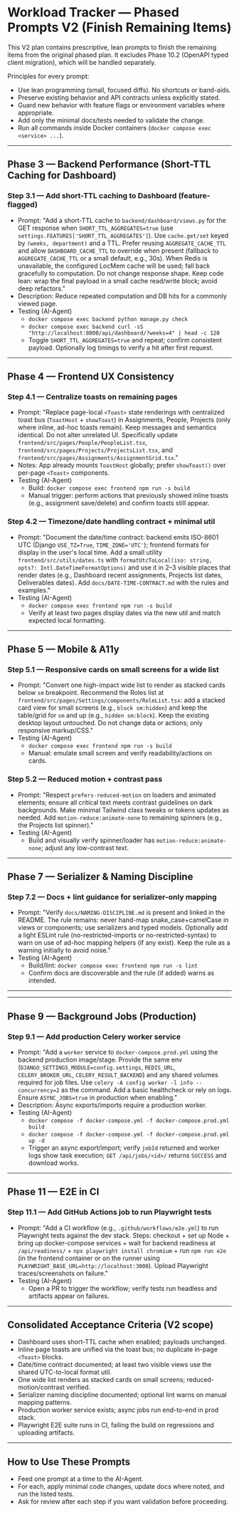 # Workload Tracker — Phased Prompts V2 (Finish Remaining Items)

This V2 plan contains prescriptive, lean prompts to finish the remaining items from the original phased plan. It excludes Phase 10.2 (OpenAPI typed client migration), which will be handled separately.

Principles for every prompt:
- Use lean programming (small, focused diffs). No shortcuts or band-aids.
- Preserve existing behavior and API contracts unless explicitly stated.
- Guard new behavior with feature flags or environment variables where appropriate.
- Add only the minimal docs/tests needed to validate the change.
- Run all commands inside Docker containers (`docker compose exec <service> ...`).

---

## Phase 3 — Backend Performance (Short-TTL Caching for Dashboard)

### Step 3.1 — Add short-TTL caching to Dashboard (feature-flagged)
- Prompt: "Add a short-TTL cache to `backend/dashboard/views.py` for the GET response when `SHORT_TTL_AGGREGATES=true` (use `settings.FEATURES['SHORT_TTL_AGGREGATES']`). Use `cache.get/set` keyed by `(weeks, department)` and a TTL. Prefer reusing `AGGREGATE_CACHE_TTL` and allow `DASHBOARD_CACHE_TTL` to override when present (fallback to `AGGREGATE_CACHE_TTL` or a small default, e.g., 30s). When Redis is unavailable, the configured LocMem cache will be used; fall back gracefully to computation. Do not change response shape. Keep code lean: wrap the final payload in a small cache read/write block; avoid deep refactors."
- Description: Reduce repeated computation and DB hits for a commonly viewed page.
- Testing (AI-Agent)
  - `docker compose exec backend python manage.py check`
  - `docker compose exec backend curl -sS "http://localhost:8000/api/dashboard/?weeks=4" | head -c 120`
  - Toggle `SHORT_TTL_AGGREGATES=true` and repeat; confirm consistent payload. Optionally log timings to verify a hit after first request.

---

## Phase 4 — Frontend UX Consistency

### Step 4.1 — Centralize toasts on remaining pages
- Prompt: "Replace page-local `<Toast>` state renderings with centralized toast bus (`ToastHost` + `showToast`) in Assignments, People, Projects (only where inline, ad-hoc toasts remain). Keep messages and semantics identical. Do not alter unrelated UI. Specifically update `frontend/src/pages/People/PeopleList.tsx`, `frontend/src/pages/Projects/ProjectsList.tsx`, and `frontend/src/pages/Assignments/AssignmentGrid.tsx`."
- Notes: App already mounts `ToastHost` globally; prefer `showToast()` over per-page `<Toast>` components.
- Testing (AI-Agent)
  - Build: `docker compose exec frontend npm run -s build`
  - Manual trigger: perform actions that previously showed inline toasts (e.g., assignment save/delete) and confirm toasts still appear.

### Step 4.2 — Timezone/date handling contract + minimal util
- Prompt: "Document the date/time contract: backend emits ISO-8601 UTC (Django `USE_TZ=True`, `TIME_ZONE='UTC'`); frontend formats for display in the user's local time. Add a small utility `frontend/src/utils/dates.ts` with `formatUtcToLocal(iso: string, opts?: Intl.DateTimeFormatOptions)` and use it in 2–3 visible places that render dates (e.g., Dashboard recent assignments, Projects list dates, Deliverables dates). Add `docs/DATE-TIME-CONTRACT.md` with the rules and examples."
- Testing (AI-Agent)
  - `docker compose exec frontend npm run -s build`
  - Verify at least two pages display dates via the new util and match expected local formatting.

---

## Phase 5 — Mobile & A11y

### Step 5.1 — Responsive cards on small screens for a wide list
- Prompt: "Convert one high-impact wide list to render as stacked cards below `sm` breakpoint. Recommend the Roles list at `frontend/src/pages/Settings/components/RoleList.tsx`: add a stacked card view for small screens (e.g., `block sm:hidden`) and keep the table/grid for `sm` and up (e.g., `hidden sm:block`). Keep the existing desktop layout untouched. Do not change data or actions; only responsive markup/CSS."
- Testing (AI-Agent)
  - `docker compose exec frontend npm run -s build`
  - Manual: emulate small screen and verify readability/actions on cards.

### Step 5.2 — Reduced motion + contrast pass
- Prompt: "Respect `prefers-reduced-motion` on loaders and animated elements; ensure all critical text meets contrast guidelines on dark backgrounds. Make minimal Tailwind class tweaks or tokens updates as needed. Add `motion-reduce:animate-none` to remaining spinners (e.g., the Projects list spinner)."
- Testing (AI-Agent)
  - Build and visually verify spinner/loader has `motion-reduce:animate-none`; adjust any low-contrast text.

---

## Phase 7 — Serializer & Naming Discipline

### Step 7.2 — Docs + lint guidance for serializer-only mapping
- Prompt: "Verify `docs/NAMING-DISCIPLINE.md` is present and linked in the README. The rule remains: never hand-map snake_case+camelCase in views or components; use serializers and typed models. Optionally add a light ESLint rule (no-restricted-imports or no-restricted-syntax) to warn on use of ad-hoc mapping helpers (if any exist). Keep the rule as a warning initially to avoid noise."
- Testing (AI-Agent)
  - Build/lint: `docker compose exec frontend npm run -s lint`
  - Confirm docs are discoverable and the rule (if added) warns as intended.

---

---

## Phase 9 — Background Jobs (Production)

### Step 9.1 — Add production Celery worker service
- Prompt: "Add a `worker` service to `docker-compose.prod.yml` using the backend production image/stage. Provide the same env (`DJANGO_SETTINGS_MODULE=config.settings`, `REDIS_URL`, `CELERY_BROKER_URL`, `CELERY_RESULT_BACKEND`) and any shared volumes required for job files. Use `celery -A config worker -l info --concurrency=2` as the command. Add a basic healthcheck or rely on logs. Ensure `ASYNC_JOBS=true` in production when enabling."
- Description: Async exports/imports require a production worker.
- Testing (AI-Agent)
  - `docker compose -f docker-compose.yml -f docker-compose.prod.yml build`
  - `docker compose -f docker-compose.yml -f docker-compose.prod.yml up -d`
  - Trigger an async export/import; verify `jobId` returned and worker logs show task execution; `GET /api/jobs/<id>/` returns `SUCCESS` and download works.

---

## Phase 11 — E2E in CI

### Step 11.1 — Add GitHub Actions job to run Playwright tests
- Prompt: "Add a CI workflow (e.g., `.github/workflows/e2e.yml`) to run Playwright tests against the dev stack. Steps: checkout + set up Node + bring up docker-compose services + wait for backend readiness at `/api/readiness/` + `npx playwright install chromium` + run `npm run e2e` (in the frontend container or on the runner using `PLAYWRIGHT_BASE_URL=http://localhost:3000`). Upload Playwright traces/screenshots on failure."
- Testing (AI-Agent)
  - Open a PR to trigger the workflow; verify tests run headless and artifacts appear on failures.

---

## Consolidated Acceptance Criteria (V2 scope)
- Dashboard uses short-TTL cache when enabled; payloads unchanged.
- Inline page toasts are unified via the toast bus; no duplicate in-page `<Toast>` blocks.
- Date/time contract documented; at least two visible views use the shared UTC-to-local format util.
- One wide list renders as stacked cards on small screens; reduced-motion/contrast verified.
- Serializer naming discipline documented; optional lint warns on manual mapping patterns.
- Production worker service exists; async jobs run end-to-end in prod stack.
- Playwright E2E suite runs in CI, failing the build on regressions and uploading artifacts.

---

## How to Use These Prompts
- Feed one prompt at a time to the AI-Agent.
- For each, apply minimal code changes, update docs where noted, and run the listed tests.
- Ask for review after each step if you want validation before proceeding.

